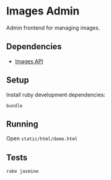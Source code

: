 Images Admin
==========

Admin frontend for managing images.

Dependencies
------------

- [Images API](https://github.com/globocom/images-api)

Setup
-----

Install ruby development dependencies:

    bundle

Running
-------

Open ```static/html/demo.html```

Tests
-----

    rake jasmine
